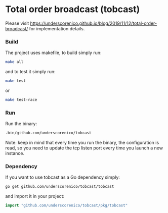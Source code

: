 # Total order broadcast (tobcast)

Please visit https://underscorenico.github.io/blog/2019/11/12/total-order-broadcast/ for implementation details.

### Build
The project uses makefile, to build simply run: 

```bash
make all
```

and to test it simply run:

```bash
make test
```
or 

```bash
make test-race
```

### Run

Run the binary:

```bash
.bin/github.com/underscorenico/tobcast
```

Note: keep in mind that every time you run the binary, the configuration is read, so you need to update the 
tcp listen port every time you launch a new instance.

### Dependency

If you want to use tobcast as a Go dependency simply: 

```bash
go get github.com/underscorenico/tobcast/tobcast
```

and import it in your project:

```go
import "github.com/underscorenico/tobcast/pkg/tobcast"
```